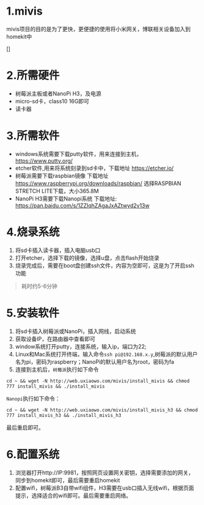 # 1.mivis
mivis项目的目的是为了更快，更便捷的使用将小米网关，博联相关设备加入到homekit中

[]

# 2.所需硬件

* 树莓派主板或者NanoPi H3，及电源
* micro-sd卡，class10 16G即可
* 读卡器

# 3.所需软件

* windows系统需要下载putty软件，用来连接到主机，https://www.putty.org/
* etcher软件,用来将系统刻录到sd卡中，下载地址 https://etcher.io/ 
* 树莓派需要下载raspbian镜像 下载地址 https://www.raspberrypi.org/downloads/raspbian/ 选择RASPBIAN STRETCH LITE下载，大小365.8M
* NanoPi H3需要下载Nanopi系统 下载地址: https://pan.baidu.com/s/1ZZIqhZAgaJxAZtwyd2v13w

# 4.烧录系统

1. 将sd卡插入读卡器，插入电脑usb口
2. 打开etcher，选择下载的镜像，选择u盘，点击flash开始烧录
3. 烧录完成后，需要在boot盘创建ssh文件，内容为空即可，这是为了开启ssh功能

>耗时约5-6分钟

# 5.安装软件

1. 将sd卡插入树莓派或NanoPi，插入网线，启动系统
2. 获取设备IP，在路由器中查看即可
3. window系统打开putty，连接系统，输入ip，端口为22;
4. Linux和Mac系统打开终端，输入命令`ssh pi@192.168.x.y`,树莓派的默认用户名为pi，密码为raspberry；NanoPi的默认用户名为root，密码为fa
4. 连接到主机后，`树莓派`执行如下命令

```
cd ~ && wget -N http://web.uxiaowo.com/mivis/install_mivis && chmod 777 install_mivis && ./install_mivis
```

`Nanopi`执行如下命令：

```
cd ~ && wget -N http://web.uxiaowo.com/mivis/install_mivis_h3 && chmod 777 install_mivis_h3 && ./install_mivis_h3
```
最后重启即可。


# 6.配置系统


1. 浏览器打开http://IP:9981，按照网页设置网关密钥，选择需要添加的网关，同步到homekit即可，最后需要重启homekit
2. 配置wifi，树莓派B3自带wifi组件，H3需要在usb口插入无线wifi，根据页面提示，选择适合的wifi即可。最后需要重启网络。
